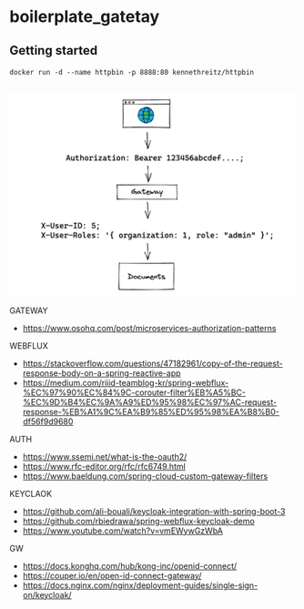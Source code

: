 # boilerplate_gatetay

## Getting started
```shell
docker run -d --name httpbin -p 8888:80 kennethreitz/httpbin
```

##

![](./gateway_authentication_pattern.png)

GATEWAY
- https://www.osohq.com/post/microservices-authorization-patterns

WEBFLUX
- https://stackoverflow.com/questions/47182961/copy-of-the-request-response-body-on-a-spring-reactive-app
- https://medium.com/riiid-teamblog-kr/spring-webflux-%EC%97%90%EC%84%9C-corouter-filter%EB%A5%BC-%EC%9D%B4%EC%9A%A9%ED%95%98%EC%97%AC-request-response-%EB%A1%9C%EA%B9%85%ED%95%98%EA%B8%B0-df56f9d9680

AUTH
- https://www.ssemi.net/what-is-the-oauth2/
- https://www.rfc-editor.org/rfc/rfc6749.html
- https://www.baeldung.com/spring-cloud-custom-gateway-filters

KEYCLAOK
- https://github.com/ali-bouali/keycloak-integration-with-spring-boot-3
- https://github.com/rbiedrawa/spring-webflux-keycloak-demo
- https://www.youtube.com/watch?v=vmEWywGzWbA

GW
- https://docs.konghq.com/hub/kong-inc/openid-connect/
- https://couper.io/en/open-id-connect-gateway/
- https://docs.nginx.com/nginx/deployment-guides/single-sign-on/keycloak/

